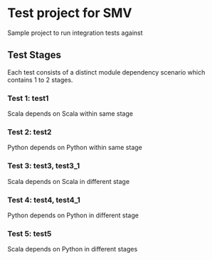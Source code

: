 # Test project for SMV
Sample project to run integration tests against

## Test Stages
Each test consists of a distinct module dependency scenario which contains 1 to 2 stages.

### Test 1: test1
Scala depends on Scala within same stage

### Test 2: test2
Python depends on Python within same stage

### Test 3: test3, test3_1
Scala depends on Scala in different stage

### Test 4: test4, test4_1
Python depends on Python in different stage

### Test 5: test5
Scala depends on Python in different stages
